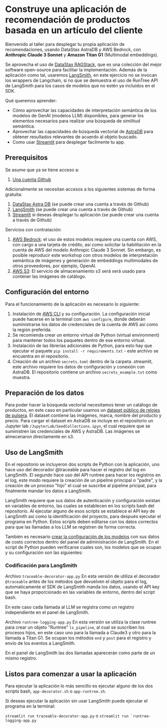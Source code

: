 # Construye una aplicación de recomendación de productos basada en un artículo del cliente

Bienvenido al taller para desplegar tu propia aplicación de recomendaciones, usando DataStax AstraDB y AWS Bedrock, con **Anthropic Claude 3 Sonnet** y **Amazon Titan G1** (Multimodal embeddings).

Se aprovecha el uso de [DataStax RAGStack](https://docs.datastax.com/en/ragstack/docs/index.html), que es una colección del mejor software open-source para facilitar la implementación. Además de la aplicación como tal, usaremos [LangSmith](https://www.langchain.com/langsmith), en este ejercicio no se invocan los wrappers de Langchain, si no que se demuestra el uso de RunTree API de LangSmith para los casos de modelos que no estén ya incluidos en el SDK.

Qué queremos aprender:
- Cómo aprovechar las capacidades de interpretación semántica de los modelos de GenAI (modelos LLM) disponibles, para generar los elementos necesarios para realizar una búsqueda de similitud semántica.
- Aprovechar las capacidades de búsqueda vectorial de [AstraDB](https://astra.datastax.com) para obtener resultados relevantes de acuerdo al objeto buscado. 
- Como usar [Streamlit](https://streamlit.io) para desplegar facilmente tu app. 

## Prerequisitos
Se asume que ya se tiene acceso a: 
1. [Una cuenta Github](https://github.com)

Adicionalmente se necesitan accesos a los siguientes sistemas de forma gratuita:
1. [DataStax Astra DB](https://astra.datastax.com) (se puede crear una cuenta a través de Github)
2. [LangSmith](https://www.langchain.com/langsmith) (se puede crear una cuenta a través de Github)
3. [Streamlit](https://streamlit.io) si deseas desplegar tu aplicación (se puede crear una cuenta a través de Github)

Servicios con contratación:
1. [AWS Bedrock](https://docs.aws.amazon.com/bedrock/latest/userguide/models-supported.html): el uso de estos modelos requiere una cuenta con AWS, con cargo a una tarjeta de crédito, así como solicitar la habilitación en la cuenta de AWS del modelo Anthropic Claude 3 Sonnet. Sin embargo, es posible reproducir este workshop con otros modelos de interpretación semántica de imágenes y generación de embeddings multimodales de otros proveedores, por ejemplo, OpenAI.
2. [AWS S3](https://aws.amazon.com/es/s3/): El servicio de almacenamiento s3 será será usado para contener las imágenes de catálogo. 

## Configuración del entorno
Para el funcionamiento de la aplicación es necesario lo siguiente:
1. Instalación de [AWS CLI](https://docs.aws.amazon.com/cli/latest/userguide/getting-started-install.html) y su configuración. La configuración inicial puede hacerse en la terminal con ```aws configure```, donde deberán suministrarse los datos de credenciales de la cuenta de AWS así como la región preferida.
2. Se recomienda crear un entorno virtual de Python (virtual environment) para mantener todos los paquetes dentro de ese entorno virtual. 
3. Instalación de las librerías adicionales de Python, para esto hay que ejecutar el paquete ```pip install -r requirements.txt``` - este archivo se encuentra en el repositorio.
4. Creación de un archivo ```secrets.toml``` dentro de la carpeta .streamlit, este archivo requiere los datos de configuración y conexión con AstraDB. El repositorio contiene un archivo ```secrets_example.txt``` como muestra.

## Preparación de los datos
Para poder hacer la búsqueda vectorial necesitamos tener un catálogo de productos, en este caso en particular usamos un [dataset público de relojes de pulsera](https://www.kaggle.com/datasets/mathewkouch/a-dataset-of-watches). El dataset contiene las imágenes, marca, nombre del producto y precio. Para cargar el dataset en AstraDB se incluye en el repositorio un Jupyter lab ```/JupyterLab/SeedCollections.ipyn```, el cual requiere que se suministren las credenciales de AWS y AstraDB. Las imágenes se almecenaron directamente en s3.

## Uso de LangSmith
En el repositorio se incluyeron dos scripts de Python con la aplicación, uno hace uso del decorador @traceable para hacer el registro del log en LangSmith. El segundo hace uso del API runtree para hacer los registros en el log, este modo requiere la creación de un pipeline principal o "padre", y la creación de un proceso "hijo" el cual se suscribe al pipeline pricipal, para finalmente mandar los datos a LangSmith.

LangSmith requiere que sus datos de autenticación y configuración existan en variables de entorno, las cuales se establecen en los scripts bash del repositorio. Al ejecutar alguno de esos scripts se establece el API key de LangSmith así como la identificación del proyecto, para después ejecutar el programa en Python. Estos scripts deben editarse con los datos correctos para que las llamadas a los LLM se registren de forma correcta. 

También es necesario [crear la configuración de los modelos](https://docs.smith.langchain.com/how_to_guides/tracing/calculate_token_based_costs) con sus datos de costo correctos dentro del panel de administración de LangSmith.
En el script de Python pueden verificarse cuales son, los modelos que se ocupan y su configuración son las siguientes:

### Codificación para LangSmith
Archivo ```traceable-decorator-app.py```
En esta versión de utiliza el decorador ```@traceable``` antes de los métodos que devuelven el objeto para el log, automaticamente el SDK de LangSmith manda los datos, usando el API key que se haya proporcionado en las variables de entorno, dentro del script bash. 

En este caso cada llamada al LLM se registra como un registro independiente en el panel de LangSmith.

Archivo ```runtree-logging-app.py```
En esta versión se utiliza la clase runtree para crear un objeto "Runtree" ```ls_pipeline```, al cual se suscriben los procesos hijos, en este caso uno para la llamada a Claude3 y otro para la llamada a Titan G1. Se ocupan los métodos ```end``` y ```post``` para el registro y envío de los eventos a LangSmith. 

En el panel de LangSmith las dos llamadas aparecerán como parte de un mismo registro.

## Listos para comenzar a usar la aplicación
Para ejecutar la aplicación lo más sencillo es ejecutar alguno de los dos scripts bash, ```app-decorator.sh``` o ```app-runtree.sh```. 

Si deseas ejecutar la aplicación sin usar LangSmith puede ejecutar el programa en la terminal:

```streamlit run traceable-decorator-app.py``` o ```streamlit run `runtree-logging-app.py```
